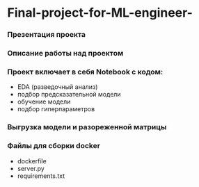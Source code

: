 # Final-project-for-ML-engineer-
### Презентация проекта
### Описание работы над проектом
### Проект включает в себя Notebook с кодом:
  - EDA (разведочный анализ)
  - подбор предсказательной модели
  - обучение модели
  - подбор гиперпараметров
### Выгрузка модели и разореженной матрицы
### Файлы для сборки docker
  - dockerfile
  - server.py
  - requirements.txt
